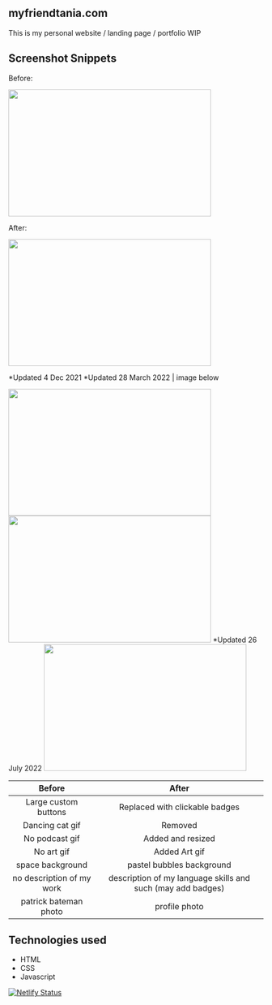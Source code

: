 ## myfriendtania.com
This is my personal website / landing page / portfolio WIP

## Screenshot Snippets
Before:

<img src="https://user-images.githubusercontent.com/20519161/144727347-0bfb1ae9-dfed-4f6d-841c-f6031c943a46.png" width="400px" height="250px">

After:

<img src="https://user-images.githubusercontent.com/20519161/145320664-11c1718d-7e0c-4201-842a-f743e56d175d.png" width="400px" height="250px">

*Updated 4 Dec 2021
*Updated 28 March 2022 | image below

<img src= "https://user-images.githubusercontent.com/20519161/160497209-f1f7c610-170f-4bb5-826b-e583cc75beef.png" width="400px" height="250px">

<img src="https://user-images.githubusercontent.com/20519161/181097390-4b97e350-c909-4e0a-8804-8bdf94a05a4d.png" width="400px" height="250px">
*Updated 26 July 2022

<img src="https://github.com/myfriendtania/HTML-CSS-Projects/assets/20519161/b2dbd9dd-75b5-4c55-81e6-a2f09d2aef8f" width="400px" height="250px">

| Before | After |
| :-----------: | :-----------: |
| Large custom buttons | Replaced with clickable badges |
| Dancing cat gif | Removed |
| No podcast gif | Added and resized |
| No art gif | Added Art gif |
| space background | pastel bubbles background |
| no description of my work | description of my language skills and such (may add badges)
| patrick bateman photo | profile photo |

## Technologies used

- HTML
- CSS
- Javascript 

[![Netlify Status](https://api.netlify.com/api/v1/badges/7c4b4f65-8abc-4c09-bea9-67448c442360/deploy-status)](https://app.netlify.com/sites/myfriendtania-page/deploys)
